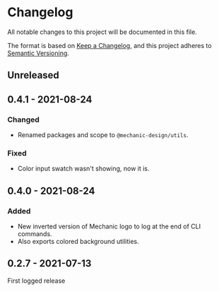 # Changelog

All notable changes to this project will be documented in this file.

The format is based on [Keep a Changelog](https://keepachangelog.com/en/1.0.0/),
and this project adheres to [Semantic Versioning](https://semver.org/spec/v2.0.0.html).

## Unreleased

## 0.4.1 - 2021-08-24

### Changed

- Renamed packages and scope to `@mechanic-design/utils`.

### Fixed

- Color input swatch wasn't showing, now it is.

## 0.4.0 - 2021-08-24

### Added

- New inverted version of Mechanic logo to log at the end of CLI commands.
- Also exports colored background utilities.

## 0.2.7 - 2021-07-13

First logged release
